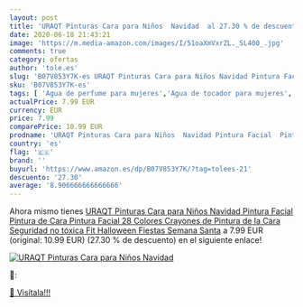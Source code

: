 ```yaml
---
layout: post
title: 'URAQT Pinturas Cara para Niños  Navidad  al 27.30 % de descuento'
date: 2020-06-18 21:43:21
image: 'https://m.media-amazon.com/images/I/51oaXmVxrZL._SL400_.jpg'
comments: true
category: ofertas
author: 'tole.es'
slug: 'B07V853Y7K-es URAQT Pinturas Cara para Niños Navidad Pintura Facial...'
sku: 'B07V853Y7K-es'
tags: [ 'Agua de perfume para mujeres','Agua de tocador para mujeres','Almacenaje de adornos festivos','Almacenamiento y organización','Belleza','Fragancias para mujeres','Hogar y cocina','Juguetes','Juguetes electrónicos','Juguetes y juegos','Perfumes y fragancias','Productos para el cuidado de la piel','Sets y juegos para el cuidado de la piel','Videojuegos para niños','navidad', ]
actualPrice: 7.99 EUR
currency: EUR
price: 7.99
comparePrice: 10.99 EUR
prodname: 'URAQT Pinturas Cara para Niños  Navidad Pintura Facial  Pintura de Cara Pintura Facial  28 Colores Crayones de Pintura de la Cara Seguridad no tóxica Fit Halloween  Fiestas  Semana Santa'
country: 'es'
flag: '🇪🇸'
brand: ''
buyurl: 'https://www.amazon.es/dp/B07V853Y7K/?tag=tolees-21'
descuento: '27.30'
average: '8.906666666666666'
---
```


Ahora mismo tienes [URAQT Pinturas Cara para Niños  Navidad Pintura Facial  Pintura de Cara Pintura Facial  28 Colores Crayones de Pintura de la Cara Seguridad no tóxica Fit Halloween  Fiestas  Semana Santa](https://www.amazon.es/dp/B07V853Y7K/?tag=tolees-21) a 7.99 EUR (original: 10.99 EUR) (27.30 %  de descuento) en el siguiente enlace!

[![URAQT Pinturas Cara para Niños  Navidad ](https://m.media-amazon.com/images/I/51oaXmVxrZL._SL400_.jpg)](https://www.amazon.es/dp/B07V853Y7K/?tag=tolees-21)

🔎:


[🛒 Visítala!!!](https://www.amazon.es/dp/B07V853Y7K/?tag=tolees-21)

